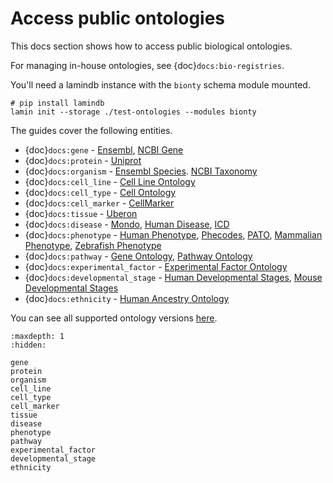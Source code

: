 # Access public ontologies

This docs section shows how to access public biological ontologies.

For managing in-house ontologies, see {doc}`docs:bio-registries`.

You'll need a lamindb instance with the `bionty` schema module mounted.

```shell
# pip install lamindb
lamin init --storage ./test-ontologies --modules bionty
```

The guides cover the following entities.

- {doc}`docs:gene` - [Ensembl](https://ensembl.org), [NCBI Gene](https://www.ncbi.nlm.nih.gov/gene)
- {doc}`docs:protein` - [Uniprot](https://www.uniprot.org/)
- {doc}`docs:organism` - [Ensembl Species](https://useast.ensembl.org/info/about/species.html). [NCBI Taxonomy](https://www.ncbi.nlm.nih.gov/taxonomy)
- {doc}`docs:cell_line` - [Cell Line Ontology](https://github.com/CLO-ontology/CLO)
- {doc}`docs:cell_type` - [Cell Ontology](https://obophenotype.github.io/cell-ontology)
- {doc}`docs:cell_marker` - [CellMarker](http://xteam.xbio.top/CellMarker)
- {doc}`docs:tissue` - [Uberon](http://obophenotype.github.io/uberon)
- {doc}`docs:disease` - [Mondo](https://mondo.monarchinitiative.org), [Human Disease](https://disease-ontology.org), [ICD](https://www.who.int/standards/classifications/classification-of-diseases)
- {doc}`docs:phenotype` - [Human Phenotype](https://hpo.jax.org/app), [Phecodes](https://phewascatalog.org/phecodes_icd10), [PATO](https://github.com/pato-ontology/pato), [Mammalian Phenotype](http://obofoundry.org/ontology/mp.html), [Zebrafish Phenotype](http://obofoundry.org/ontology/zp.html)
- {doc}`docs:pathway` - [Gene Ontology](https://bioportal.bioontology.org/ontologies/GO), [Pathway Ontology](https://bioportal.bioontology.org/ontologies/PW)
- {doc}`docs:experimental_factor` - [Experimental Factor Ontology](https://www.ebi.ac.uk/ols/ontologies/efo)
- {doc}`docs:developmental_stage` - [Human Developmental Stages](https://github.com/obophenotype/developmental-stage-ontologies/wiki/HsapDv), [Mouse Developmental Stages](https://github.com/obophenotype/developmental-stage-ontologies/wiki/MmusDv)
- {doc}`docs:ethnicity` - [Human Ancestry Ontology](https://github.com/EBISPOT/hancestro)
<!--
- `Drug` - [Drug Ontology](https://bioportal.bioontology.org/ontologies/DRON), [ChEBI](https://www.ebi.ac.uk/chebi/)
  -->

You can see all supported ontology versions [here](https://github.com/laminlabs/bionty/blob/main/bionty/base/sources.yaml).

```{toctree}
:maxdepth: 1
:hidden:

gene
protein
organism
cell_line
cell_type
cell_marker
tissue
disease
phenotype
pathway
experimental_factor
developmental_stage
ethnicity
```
